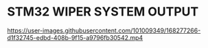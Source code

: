 # STM32 WIPER SYSTEM OUTPUT 

https://user-images.githubusercontent.com/101009349/168277266-d1f32745-edbd-408b-9f15-a9796fb30542.mp4

